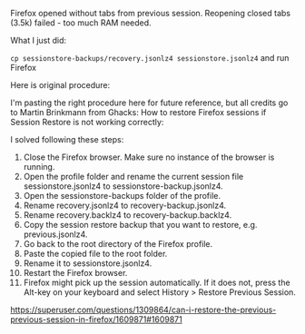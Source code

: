 Firefox opened without tabs from previous session. Reopening closed tabs (3.5k) failed - too much RAM needed.

What I just did:

`cp sessionstore-backups/recovery.jsonlz4 sessionstore.jsonlz4` and run Firefox

Here is original procedure:

I'm pasting the right procedure here for future reference, but all credits go to Martin Brinkmann from Ghacks: How to restore Firefox sessions if Session Restore is not working correctly:

I solved following these steps:

1. Close the Firefox browser. Make sure no instance of the browser is running.
2. Open the profile folder and rename the current session file sessionstore.jsonlz4 to sessionstore-backup.jsonlz4.
3. Open the sessionstore-backups folder of the profile.
4. Rename recovery.jsonlz4 to recovery-backup.jsonlz4.
5. Rename recovery.backlz4 to recovery-backup.backlz4.
6. Copy the session restore backup that you want to restore, e.g. previous.jsonlz4.
7. Go back to the root directory of the Firefox profile.
8. Paste the copied file to the root folder.
9. Rename it to sessionstore.jsonlz4.
10. Restart the Firefox browser.
11. Firefox might pick up the session automatically. If it does not, press the Alt-key on your keyboard and select History > Restore Previous Session.

https://superuser.com/questions/1309864/can-i-restore-the-previous-previous-session-in-firefox/1609871#1609871
